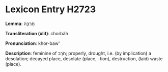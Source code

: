 # Lexicon Entry H2723

**Lemma**: חׇרְבָּה

**Transliteration (xlit)**: chorbâh

**Pronunciation**: khor-baw'

**Description**:
feminine of חֹרֶב; properly, drought, i.e. (by implication) a desolation; decayed place, desolate (place, -tion), destruction, (laid) waste (place).
